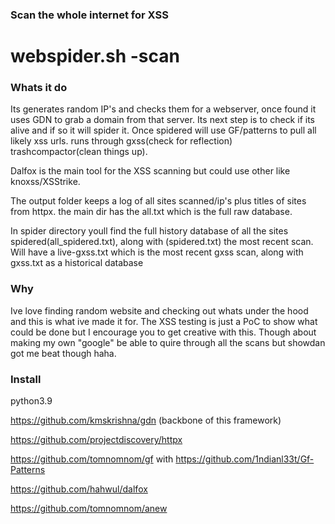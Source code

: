 ### Scan the whole internet for XSS

# webspider.sh -scan

### Whats it do

Its generates random IP's and checks them for a webserver, once found it uses GDN to grab a domain from that server. Its next step is to check if its alive and if so it will spider it. Once spidered will use GF/patterns to pull all likely xss urls. runs through gxss(check for reflection) trashcompactor(clean things up).

Dalfox is the main tool for the XSS scanning but could use other like knoxss/XSStrike. 

The output folder keeps a log of all sites scanned/ip's plus titles of sites from httpx. the main dir has the all.txt which is the full raw database.

In spider directory youll find the full history database of all the sites spidered(all_spidered.txt), along with (spidered.txt) the most recent scan. Will have a live-gxss.txt which is the most recent gxss scan, along with gxss.txt as a historical database

### Why

Ive love finding random website and checking out whats under the hood and this is what ive made it for. The XSS testing is just a PoC to show what could be done but I encourage you to get creative with this. Though about making my own "google" be able to quire through all the scans but showdan got me beat though haha.

### Install

python3.9

https://github.com/kmskrishna/gdn (backbone of this framework)

https://github.com/projectdiscovery/httpx

https://github.com/tomnomnom/gf with https://github.com/1ndianl33t/Gf-Patterns

https://github.com/hahwul/dalfox

https://github.com/tomnomnom/anew
